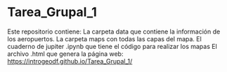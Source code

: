 # Tarea_Grupal_1
Este repositorio contiene: La carpeta data que contiene la información de los aeropuertos. La carpeta maps con todas las capas del mapa. El cuaderno de jupiter .ipynb que tiene el código para realizar los mapas El archivo .html que genera la página web: https://introgeodf.github.io/Tarea_Grupal_1/
